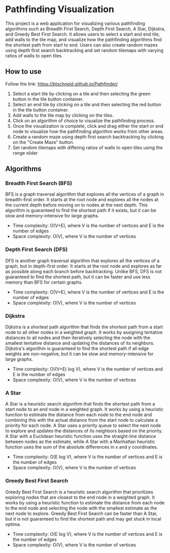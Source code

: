 # Pathfinding Visualization

This project is a web application for visualizing various pathfinding algorithms such as Breadth First Search, Depth First Search, A Star, Dijkstra, and Greedy Best First Search. It allows users to select a start and end tile, add walls to the tile map, and visualize how the pathfinding algorithms find the shortest path from start to end. Users can also create random mazes using depth first search backtracking and set random tilemaps with varying ratios of walls to open tiles.

## How to use
Follow the link: https://btschneid.github.io/Pathfinder/

1. Select a start tile by clicking on a tile and then selecting the green button in the tile button container.
2. Select an end tile by clicking on a tile and then selecting the red button in the tile button container.
3. Add walls to the tile map by clicking on the tiles.
4. Click on an algorithm of choice to visualize the pathfinding process.
5. Once the visualization is complete, click and drag either the start or end node to visualize how the pathfinding algorithm works from other areas.
6. Create a random maze using depth first search backtracking by clicking on the "Create Maze" button.
7. Set random tilemaps with differing ratios of walls to open tiles using the range slider

## Algorithms

### Breadth First Search (BFS)

BFS is a graph traversal algorithm that explores all the vertices of a graph in breadth-first order. It starts at the root node and explores all the nodes at the current depth before moving on to nodes at the next depth. This algorithm is guaranteed to find the shortest path if it exists, but it can be slow and memory-intensive for large graphs.

* Time complexity: O(V+E), where V is the number of vertices and E is the number of edges
* Space complexity: O(V), where V is the number of vertices

### Depth First Search (DFS)

DFS is another graph traversal algorithm that explores all the vertices of a graph, but in depth-first order. It starts at the root node and explores as far as possible along each branch before backtracking. Unlike BFS, DFS is not guaranteed to find the shortest path, but it can be faster and use less memory than BFS for certain graphs.

* Time complexity: O(V+E), where V is the number of vertices and E is the number of edges
* Space complexity: O(V), where V is the number of vertices

### Dijkstra

Dijkstra is a shortest path algorithm that finds the shortest path from a start node to all other nodes in a weighted graph. It works by assigning tentative distances to all nodes and then iteratively selecting the node with the smallest tentative distance and updating the distances of its neighbors. Dijkstra's algorithm is guaranteed to find the shortest path if all edge weights are non-negative, but it can be slow and memory-intensive for large graphs.

* Time complexity: O((V+E) log V), where V is the number of vertices and E is the number of edges
* Space complexity: O(V), where V is the number of vertices

### A Star

A Star is a heuristic search algorithm that finds the shortest path from a start node to an end node in a weighted graph. It works by using a heuristic function to estimate the distance from each node to the end node and combining this with the actual distance from the start node to calculate a priority for each node. A Star uses a priority queue to select the next node to explore and updates the distances of its neighbors based on the priority. A Star with a Euclidean heuristic function uses the straight-line distance between nodes as the estimate, while A Star with a Manhattan heuristic function uses the sum of the absolute differences in x and y coordinates.

* Time complexity: O(E log V), where V is the number of vertices and E is the number of edges
* Space complexity: O(V), where V is the number of vertices

### Greedy Best First Search

Greedy Best First Search is a heuristic search algorithm that prioritizes exploring nodes that are closest to the end node in a weighted graph. It works by using a heuristic function to estimate the distance from each node to the end node and selecting the node with the smallest estimate as the next node to explore. Greedy Best First Search can be faster than A Star, but it is not guaranteed to find the shortest path and may get stuck in local optima.

* Time complexity: O(E log V), where V is the number of vertices and E is the number of edges
* Space complexity: O(V), where V is the number of vertices
